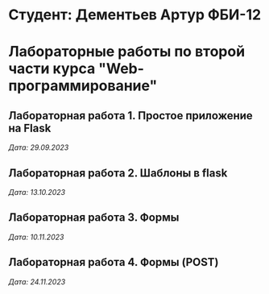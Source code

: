# Студент: Дементьев Артур ФБИ-12

# Лабораторные работы по второй части курса "Web-программирование"

## Лабораторная работа 1. Простое приложение на Flask

*Дата: 29.09.2023*

## Лабораторная работа 2. Шаблоны в flask

*Дата: 13.10.2023*

## Лабораторная работа 3. Формы

*Дата: 10.11.2023*

## Лабораторная работа 4. Формы (POST)

*Дата: 24.11.2023*
